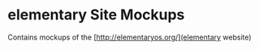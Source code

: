 elementary Site Mockups
=========================

Contains mockups of the [http://elementaryos.org/](elementary website)
